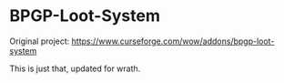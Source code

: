 # BPGP-Loot-System

Original project: https://www.curseforge.com/wow/addons/bpgp-loot-system

This is just that, updated for wrath.
